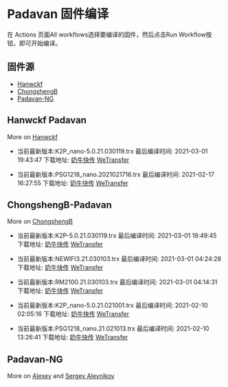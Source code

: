 # Padavan 固件编译
在 Actions 页面All workflows选择要编译的固件，然后点击Run Workflow按钮，即可开始编译。
## 固件源

- [Hanwckf](#Hanwckf-Padavan)
- [ChongshengB](#ChongshengB-Padavan)
- [Padavan-NG](#Padavan-NG)

## Hanwckf Padavan
More on [Hanwckf](https://github.com/hanwckf/rt-n56u/)

* 当前最新版本:K2P_nano-5.0.21.030119.trx  最后编译时间: 2021-03-01 19:43:47  下载地址: [奶牛快传](https://cowtransfer.com/s/bf669b3526ac47)  [WeTransfer](https://we.tl/t-umtmEjj7bT)

* 当前最新版本:PSG1218_nano.2021021716.trx  最后编译时间: 2021-02-17 16:27:55  下载地址: [奶牛快传](https://cowtransfer.com/s/0ea2592cc4214a)  [WeTransfer](https://we.tl/t-tsag85Vpt7)


















## ChongshengB-Padavan
More on [ChongshengB](https://github.com/chongshengB/rt-n56u)



* 当前最新版本:K2P-5.0.21.030119.trx  最后编译时间: 2021-03-01 19:49:45  下载地址: [奶牛快传](https://cowtransfer.com/s/144206a6be4748)  [WeTransfer](https://we.tl/t-hj600qTwQT)

* 当前最新版本:NEWIFI3.21.030103.trx  最后编译时间: 2021-03-01 04:24:28  下载地址: [奶牛快传](https://cowtransfer.com/s/73134d84c1374d)  [WeTransfer](https://we.tl/t-JJu8C9of9D)

* 当前最新版本:RM2100.21.030103.trx  最后编译时间: 2021-03-01 04:14:31  下载地址: [奶牛快传](https://cowtransfer.com/s/fd8d0539961d43)  [WeTransfer](https://we.tl/t-6ViUaEppDx)

* 当前最新版本:K2P_nano-5.0.21.021001.trx  最后编译时间: 2021-02-10 02:05:16  下载地址: [奶牛快传](https://cowtransfer.com/s/e9d11b47439048)  [WeTransfer](https://we.tl/t-LVAcqgYTaI)

* 当前最新版本:PSG1218_nano.21.021013.trx  最后编译时间: 2021-02-10 13:26:41  下载地址: [奶牛快传](https://cowtransfer.com/s/dce96ef77ffd4e)  [WeTransfer](https://we.tl/t-QAX47R0afI)













## Padavan-NG
More on [Alexey](https://gitlab.com/dm38/padavan-ng) and [Sergey Aleynikov](https://github.com/dur-randir/padavan-ng)
